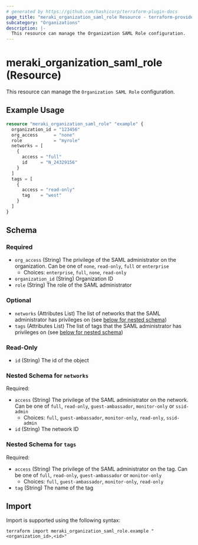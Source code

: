 ```yaml
---
# generated by https://github.com/hashicorp/terraform-plugin-docs
page_title: "meraki_organization_saml_role Resource - terraform-provider-meraki"
subcategory: "Organizations"
description: |-
  This resource can manage the Organization SAML Role configuration.
---
```


# meraki_organization_saml_role (Resource)

This resource can manage the `Organization SAML Role` configuration.

## Example Usage

```terraform
resource "meraki_organization_saml_role" "example" {
  organization_id = "123456"
  org_access      = "none"
  role            = "myrole"
  networks = [
    {
      access = "full"
      id     = "N_24329156"
    }
  ]
  tags = [
    {
      access = "read-only"
      tag    = "west"
    }
  ]
}
```

<!-- schema generated by tfplugindocs -->
## Schema

### Required

- `org_access` (String) The privilege of the SAML administrator on the organization. Can be one of `none`, `read-only`, `full` or `enterprise`
  - Choices: `enterprise`, `full`, `none`, `read-only`
- `organization_id` (String) Organization ID
- `role` (String) The role of the SAML administrator

### Optional

- `networks` (Attributes List) The list of networks that the SAML administrator has privileges on (see [below for nested schema](#nestedatt--networks))
- `tags` (Attributes List) The list of tags that the SAML administrator has privileges on (see [below for nested schema](#nestedatt--tags))

### Read-Only

- `id` (String) The id of the object

<a id="nestedatt--networks"></a>
### Nested Schema for `networks`

Required:

- `access` (String) The privilege of the SAML administrator on the network. Can be one of `full`, `read-only`, `guest-ambassador`, `monitor-only` or `ssid-admin`
  - Choices: `full`, `guest-ambassador`, `monitor-only`, `read-only`, `ssid-admin`
- `id` (String) The network ID


<a id="nestedatt--tags"></a>
### Nested Schema for `tags`

Required:

- `access` (String) The privilege of the SAML administrator on the tag. Can be one of `full`, `read-only`, `guest-ambassador` or `monitor-only`
  - Choices: `full`, `guest-ambassador`, `monitor-only`, `read-only`
- `tag` (String) The name of the tag

## Import

Import is supported using the following syntax:

```shell
terraform import meraki_organization_saml_role.example "<organization_id>,<id>"
```
